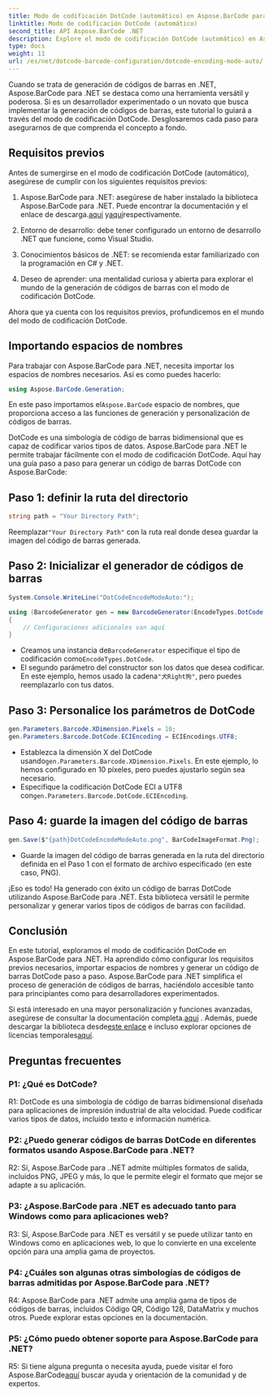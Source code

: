 ```yaml
---
title: Modo de codificación DotCode (automático) en Aspose.BarCode para .NET
linktitle: Modo de codificación DotCode (automático)
second_title: API Aspose.BarCode .NET
description: Explore el modo de codificación DotCode (automático) en Aspose.BarCode para .NET, una poderosa herramienta para la generación de códigos de barras. Aprenda cómo generar códigos de barras DotCode paso a paso. Consulte la documentación, descargue la biblioteca y obtenga licencias temporales.
type: docs
weight: 11
url: /es/net/dotcode-barcode-configuration/dotcode-encoding-mode-auto/
---
```

Cuando se trata de generación de códigos de barras en .NET, Aspose.BarCode para .NET se destaca como una herramienta versátil y poderosa. Si es un desarrollador experimentado o un novato que busca implementar la generación de códigos de barras, este tutorial lo guiará a través del modo de codificación DotCode. Desglosaremos cada paso para asegurarnos de que comprenda el concepto a fondo.

## Requisitos previos

Antes de sumergirse en el modo de codificación DotCode (automático), asegúrese de cumplir con los siguientes requisitos previos:

1.  Aspose.BarCode para .NET: asegúrese de haber instalado la biblioteca Aspose.BarCode para .NET. Puede encontrar la documentación y el enlace de descarga.[aquí](https://reference.aspose.com/barcode/net/) y[aquí](https://releases.aspose.com/barcode/net/)respectivamente.

2. Entorno de desarrollo: debe tener configurado un entorno de desarrollo .NET que funcione, como Visual Studio.

3. Conocimientos básicos de .NET: se recomienda estar familiarizado con la programación en C# y .NET.

4. Deseo de aprender: una mentalidad curiosa y abierta para explorar el mundo de la generación de códigos de barras con el modo de codificación DotCode.

Ahora que ya cuenta con los requisitos previos, profundicemos en el mundo del modo de codificación DotCode.

## Importando espacios de nombres

Para trabajar con Aspose.BarCode para .NET, necesita importar los espacios de nombres necesarios. Así es como puedes hacerlo:

```csharp
using Aspose.BarCode.Generation;
```

 En este paso importamos el`Aspose.BarCode` espacio de nombres, que proporciona acceso a las funciones de generación y personalización de códigos de barras.

DotCode es una simbología de código de barras bidimensional que es capaz de codificar varios tipos de datos. Aspose.BarCode para .NET le permite trabajar fácilmente con el modo de codificación DotCode. Aquí hay una guía paso a paso para generar un código de barras DotCode con Aspose.BarCode:

## Paso 1: definir la ruta del directorio

```csharp
string path = "Your Directory Path";
```

 Reemplazar`"Your Directory Path"` con la ruta real donde desea guardar la imagen del código de barras generada.

## Paso 2: Inicializar el generador de códigos de barras

```csharp
System.Console.WriteLine("DotCodeEncodeModeAuto:");

using (BarcodeGenerator gen = new BarcodeGenerator(EncodeTypes.DotCode, "犬Right狗"))
{
    // Configuraciones adicionales van aquí
}
```

-  Creamos una instancia de`BarcodeGenerator` especifique el tipo de codificación como`EncodeTypes.DotCode`.
-  El segundo parámetro del constructor son los datos que desea codificar. En este ejemplo, hemos usado la cadena`"犬Right狗"`, pero puedes reemplazarlo con tus datos.

## Paso 3: Personalice los parámetros de DotCode

```csharp
gen.Parameters.Barcode.XDimension.Pixels = 10;
gen.Parameters.Barcode.DotCode.ECIEncoding = ECIEncodings.UTF8;
```

-  Establezca la dimensión X del DotCode usando`gen.Parameters.Barcode.XDimension.Pixels`. En este ejemplo, lo hemos configurado en 10 píxeles, pero puedes ajustarlo según sea necesario.
-  Especifique la codificación DotCode ECI a UTF8 con`gen.Parameters.Barcode.DotCode.ECIEncoding`.

## Paso 4: guarde la imagen del código de barras

```csharp
gen.Save($"{path}DotCodeEncodeModeAuto.png", BarCodeImageFormat.Png);
```

- Guarde la imagen del código de barras generada en la ruta del directorio definida en el Paso 1 con el formato de archivo especificado (en este caso, PNG).

¡Eso es todo! Ha generado con éxito un código de barras DotCode utilizando Aspose.BarCode para .NET. Esta biblioteca versátil le permite personalizar y generar varios tipos de códigos de barras con facilidad.

## Conclusión

En este tutorial, exploramos el modo de codificación DotCode en Aspose.BarCode para .NET. Ha aprendido cómo configurar los requisitos previos necesarios, importar espacios de nombres y generar un código de barras DotCode paso a paso. Aspose.BarCode para .NET simplifica el proceso de generación de códigos de barras, haciéndolo accesible tanto para principiantes como para desarrolladores experimentados.

 Si está interesado en una mayor personalización y funciones avanzadas, asegúrese de consultar la documentación completa.[aquí](https://reference.aspose.com/barcode/net/) . Además, puede descargar la biblioteca desde[este enlace](https://releases.aspose.com/barcode/net/) e incluso explorar opciones de licencias temporales[aquí](https://purchase.aspose.com/temporary-license/).

## Preguntas frecuentes

### P1: ¿Qué es DotCode?

R1: DotCode es una simbología de código de barras bidimensional diseñada para aplicaciones de impresión industrial de alta velocidad. Puede codificar varios tipos de datos, incluido texto e información numérica.

### P2: ¿Puedo generar códigos de barras DotCode en diferentes formatos usando Aspose.BarCode para .NET?

R2: Sí, Aspose.BarCode para ..NET admite múltiples formatos de salida, incluidos PNG, JPEG y más, lo que le permite elegir el formato que mejor se adapte a su aplicación.

### P3: ¿Aspose.BarCode para .NET es adecuado tanto para Windows como para aplicaciones web?

R3: Sí, Aspose.BarCode para .NET es versátil y se puede utilizar tanto en Windows como en aplicaciones web, lo que lo convierte en una excelente opción para una amplia gama de proyectos.

### P4: ¿Cuáles son algunas otras simbologías de códigos de barras admitidas por Aspose.BarCode para .NET?

R4: Aspose.BarCode para .NET admite una amplia gama de tipos de códigos de barras, incluidos Código QR, Código 128, DataMatrix y muchos otros. Puede explorar estas opciones en la documentación.

### P5: ¿Cómo puedo obtener soporte para Aspose.BarCode para .NET?

 R5: Si tiene alguna pregunta o necesita ayuda, puede visitar el foro Aspose.BarCode[aquí](https://forum.aspose.com/c/barcode/13) buscar ayuda y orientación de la comunidad y de expertos.